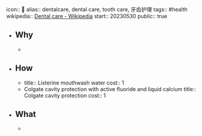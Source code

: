icon:: 🦷
alias:: dentalcare, dental care, tooth care, 牙齿护理
tags:: #health  
wikipedia:: [Dental care - Wikipedia](https://en.wikipedia.org/wiki/Dental_care)
start:: 20230530
public:: true

- ## Why
  -
- ## How
  - title:: Listerine mouthwash water
    cost:: 1
  - Colgate cavity protection with active fluoride and liquid calcium
    title:: Colgate cavity protection
    cost:: 1
- ## What
  -
